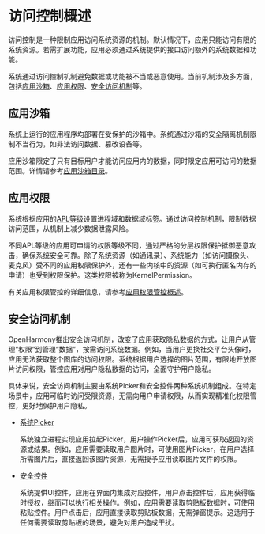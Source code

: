 # 访问控制概述

<!--Kit: Ability Kit-->
<!--Subsystem: Security-->
<!--Owner: @xia-bubai-->
<!--Designer: @linshuqing; @hehehe-li-->
<!--Tester: @leiyuqian-->
<!--Adviser: @zengyawen-->

访问控制是一种限制应用访问系统资源的机制。默认情况下，应用只能访问有限的系统资源。若需扩展功能，应用必须通过系统提供的接口访问额外的系统数据和功能。

系统通过访问控制机制避免数据或功能被不当或恶意使用。当前机制涉及多方面，包括[应用沙箱](#应用沙箱)、[应用权限](#应用权限)、[安全访问机制](#安全访问机制)等。

## 应用沙箱

系统上运行的应用程序均部署在受保护的沙箱中。系统通过沙箱的安全隔离机制限制不当行为，如非法访问数据、篡改设备等。

应用沙箱限定了只有目标用户才能访问应用内的数据，同时限定应用可访问的数据范围。详情请参考[应用沙箱目录](../../file-management/app-sandbox-directory.md)。

## 应用权限

系统根据应用的[APL等级](app-permission-mgmt-overview.md#权限机制中的基本概念)设置进程域和数据域标签。通过访问控制机制，限制数据访问范围，从机制上减少数据泄露风险。

不同APL等级的应用可申请的权限等级不同，通过严格的分层权限保护抵御恶意攻击，确保系统安全可靠。除了系统资源（如通讯录）、系统能力（如访问摄像头、麦克风）受不同的应用权限保护外，还有一些内核中的资源（如可执行匿名内存的申请）也受到权限保护。这类权限被称为KernelPermission。

有关应用权限管控的详细信息，请参考[应用权限管控概述](app-permission-mgmt-overview.md)。

## 安全访问机制

OpenHarmony推出安全访问机制，改变了应用获取隐私数据的方式，让用户从管理“权限”到管理“数据”，按需访问系统数据。例如，当用户更换社交平台头像时，应用无法获取整个图库的访问权限。系统根据用户选择的图片范围，有限地开放图片访问权限，管控应用对用户隐私数据的访问，全面守护用户隐私。

具体来说，安全访问机制主要由系统Picker和安全控件两种系统机制组成。在特定场景中，应用可临时访问受限资源，无需向用户申请权限，从而实现精准化权限管控，更好地保护用户隐私。

- [系统Picker](../../application-models/system-app-startup.md)

  系统独立进程实现应用拉起Picker，用户操作Picker后，应用可获取返回的资源或结果。例如，应用需要读取用户图片时，可使用图片Picker，在用户选择所需图片后，直接返回该图片资源，无需授予应用读取图片文件的权限。

- [安全控件](security-component-overview.md)

  系统提供UI控件，应用在界面内集成对应控件，用户点击控件后，应用获得临时授权，继而可以执行相关操作。例如，应用需要读取剪贴板数据时，可使用粘贴控件。用户点击后，应用直接读取剪贴板数据，无需弹窗提示。这适用于任何需要读取剪贴板的场景，避免对用户造成干扰。

